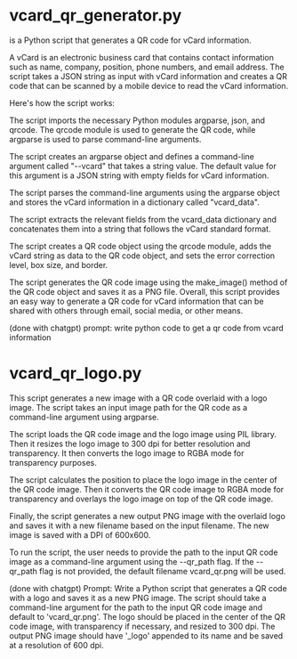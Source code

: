 # vcard_qr_generator.py

is a Python script that generates a QR code for vCard information.

A vCard is an electronic business card that contains contact information such as name, company, position, phone numbers, and email address. The script takes a JSON string as input with vCard information and creates a QR code that can be scanned by a mobile device to read the vCard information.

Here's how the script works:

The script imports the necessary Python modules argparse, json, and qrcode. The qrcode module is used to generate the QR code, while argparse is used to parse command-line arguments.

The script creates an argparse object and defines a command-line argument called "--vcard" that takes a string value. The default value for this argument is a JSON string with empty fields for vCard information.

The script parses the command-line arguments using the argparse object and stores the vCard information in a dictionary called "vcard_data".

The script extracts the relevant fields from the vcard_data dictionary and concatenates them into a string that follows the vCard standard format.

The script creates a QR code object using the qrcode module, adds the vCard string as data to the QR code object, and sets the error correction level, box size, and border.

The script generates the QR code image using the make_image() method of the QR code object and saves it as a PNG file.
Overall, this script provides an easy way to generate a QR code for vCard information that can be shared with others through email, social media, or other means.

(done with chatgpt)
prompt: write python code to get a qr code from vcard information

# vcard_qr_logo.py

This script generates a new image with a QR code overlaid with a logo image. The script takes an input image path for the QR code as a command-line argument using argparse.

The script loads the QR code image and the logo image using PIL library. Then it resizes the logo image to 300 dpi for better resolution and transparency. It then converts the logo image to RGBA mode for transparency purposes.

The script calculates the position to place the logo image in the center of the QR code image. Then it converts the QR code image to RGBA mode for transparency and overlays the logo image on top of the QR code image.

Finally, the script generates a new output PNG image with the overlaid logo and saves it with a new filename based on the input filename. The new image is saved with a DPI of 600x600.

To run the script, the user needs to provide the path to the input QR code image as a command-line argument using the --qr_path flag. If the --qr_path flag is not provided, the default filename vcard_qr.png will be used.

(done with chatgpt)
Prompt: Write a Python script that generates a QR code with a logo and saves it as a new PNG image. The script should take a command-line argument for the path to the input QR code image and default to 'vcard_qr.png'. The logo should be placed in the center of the QR code image, with transparency if necessary, and resized to 300 dpi. The output PNG image should have '_logo' appended to its name and be saved at a resolution of 600 dpi.


